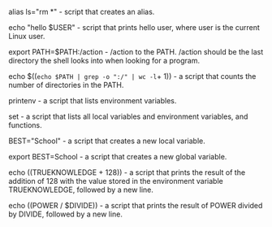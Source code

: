 alias ls="rm *" -  script that creates an alias.

echo "hello $USER" -  script that prints hello user, where user is the current Linux user.

export PATH=$PATH:/action - /action to the PATH. /action should be the last directory the shell looks into when looking for a program.

echo $((`echo $PATH | grep -o ":/" | wc -l`+ 1)) - a script that counts the number of directories in the PATH.

printenv - a script that lists environment variables.

set - a script that lists all local variables and environment variables, and functions.

BEST="School" -  a script that creates a new local variable.

export BEST=School - a script that creates a new global variable.

echo $(($TRUEKNOWLEDGE + 128)) -  a script that prints the result of the addition of 128 with the value stored in the environment variable TRUEKNOWLEDGE, followed by a new line.

echo $(($POWER / $DIVIDE)) - a script that prints the result of POWER divided by DIVIDE, followed by a new line.


